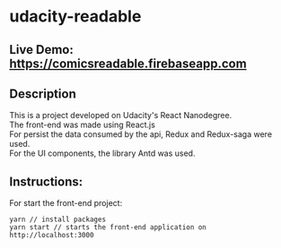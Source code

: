 # udacity-readable

## Live Demo: https://comicsreadable.firebaseapp.com

## Description

This is a project developed on Udacity's React Nanodegree.
<br>
The front-end was made using React.js
<br>
For persist the data consumed by the api, Redux and Redux-saga were used.
<br>
For the UI components, the library Antd was used.

## Instructions: 
For start the front-end project:
```
yarn // install packages
yarn start // starts the front-end application on http://localhost:3000
```
